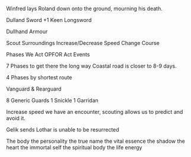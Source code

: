 Winfred lays Roland down onto the ground, mourning his death.

Dulland Sword
+1 Keen Longsword

Dullhand Armour


Scout Surroundings
Increase/Decrease Speed
Change Course

Phases
We Act
OPFOR Act
Events

7 Phases to get there the long way
Coastal road is closer to 8-9 days.


4 Phases by shortest route

Vanguard & Rearguard

8 Generic Guards
1 Snickle
1 Garridan

Increase speed we have an encounter, scouting allows us to predict and avoid it.

Gelik sends
Lothar is unable to be resurrected

The body
the personality
the true name
the vital essence
the shadow
the heart
the immortal self
the spiritual body
the life energy